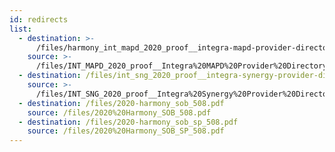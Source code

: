 ```yaml
---
id: redirects
list:
  - destination: >-
      /files/harmony_int_mapd_2020_proof__integra-mapd-provider-directory-september-tagged-v3.0_508.pdf
    source: >-
      /files/INT_MAPD_2020_proof__Integra%20MAPD%20Provider%20Directory%20September%20-%20v3.0.pdf
  - destination: /files/int_sng_2020_proof__integra-synergy-provider-directory-v5.1.pdf
    source: >-
      /files/INT_SNG_2020_proof__Integra%20Synergy%20Provider%20Directory-%20v5.1.pdf
  - destination: /files/2020-harmony_sob_508.pdf
    source: /files/2020%20Harmony_SOB_508.pdf
  - destination: /files/2020-harmony_sob_sp_508.pdf
    source: /files/2020%20Harmony_SOB_SP_508.pdf
---
```


